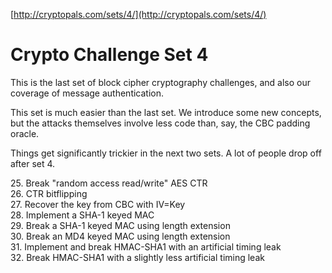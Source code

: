 [http://cryptopals.com/sets/4/](http://cryptopals.com/sets/4/)

# Crypto Challenge Set 4
This is the last set of block cipher cryptography challenges, and also our coverage of message authentication.

This set is much easier than the last set. We introduce some new concepts, but the attacks themselves involve less code than, say, the CBC padding oracle.

Things get significantly trickier in the next two sets. A lot of people drop off after set 4.

25\. Break "random access read/write" AES CTR<br />
26\. CTR bitflipping<br />
27\. Recover the key from CBC with IV=Key<br />
28\. Implement a SHA-1 keyed MAC<br />
29\. Break a SHA-1 keyed MAC using length extension<br />
30\. Break an MD4 keyed MAC using length extension<br />
31\. Implement and break HMAC-SHA1 with an artificial timing leak<br />
32\. Break HMAC-SHA1 with a slightly less artificial timing leak<br />
